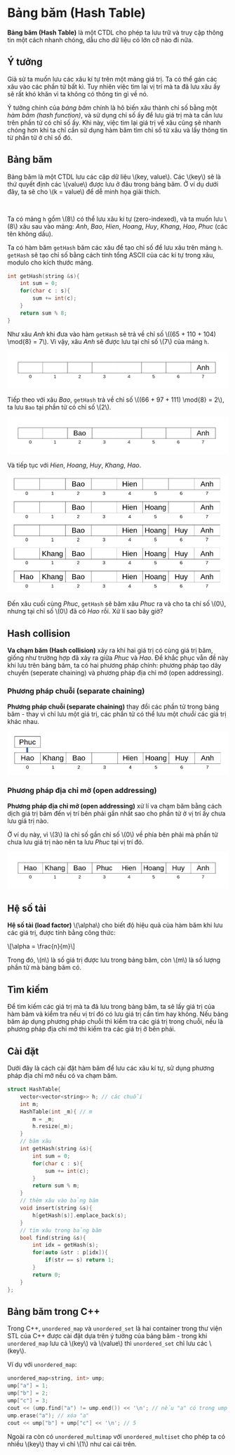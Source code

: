 # Bảng băm (Hash Table)

**Bảng băm (Hash Table)** là một CTDL cho phép ta lưu trữ và truy cập thông tin một cách nhanh chóng, dẫu cho dữ liệu có lớn cỡ nào đi nữa.

## Ý tưởng

Giả sử ta muốn lưu các xâu kí tự trên một mảng giá trị. Ta có thể gán các xâu vào các phần tử bất kì. Tuy nhiên việc tìm lại vị trí mà ta đã lưu xâu ấy sẽ rất khó khăn vì ta không có thông tin gì về nó.

Ý tưởng chính của *bảng băm* chính là hô biến xâu thành chỉ số bằng một *hàm băm (hash function)*, và sử dụng chỉ số ấy để lưu giá trị mà ta cần lưu trên phần tử có chỉ số ấy. Khi này, việc tìm lại giá trị về xâu cũng sẽ nhanh chóng hơn khi ta chỉ cần sử dụng hàm băm tìm chỉ số từ xâu và lấy thông tin từ phần tử ở chỉ số đó.

## Bảng băm

Bảng băm là một CTDL lưu các cặp dữ liệu \\(key, value\\). Các \\(key\\) sẽ là thứ quyết định các \\(value\\) được lưu ở đâu trong bảng băm. Ở ví dụ dưới đây, ta sẽ cho \\(k = value\\) để dễ minh họa giải thích.

<br>

Ta có mảng `h` gồm \\(8\\) có thể lưu xâu kí tự (zero-indexed), và ta muốn lưu \\(8\\) xâu sau vào mảng: *Anh*, *Bao*, *Hien*, *Hoang*, *Huy*, *Khang*, *Hao*, *Phuc* (các tên không dấu).

Ta có hàm băm `getHash` băm các xâu để tạo chỉ số để lưu xâu trên mảng `h`. `getHash` sẽ tạo chỉ số bằng cách tính tổng ASCII của các kí tự trong xâu, modulo cho kích thước mảng.

```C++
int getHash(string &s){
	int sum = 0;
	for(char c : s){
		sum += int(c);
	}
	return sum % 8;
}
```

Như xâu *Anh* khi đưa vào hàm `getHash` sẽ trả về chỉ số \\((65 + 110 + 104) \mod{8} = 7\\). Vì vậy, xâu *Anh* sẽ được lưu tại chỉ số \\(7\\) của mảng `h`.

<center>
<img src="../images/hash_table_anh_saved.png" alt="Lưu 'Anh' vào mảng h"/>
</center>

Tiếp theo với xâu *Bao*, `getHash` trả về chỉ số \\((66 + 97 + 111) \mod{8} = 2\\), ta lưu `Bao` tại phần tử có chỉ số \\(2\\).

<center>
<img src="../images/hash_table_bao_saved.png" alt="Lưu 'Bao' vào mảng h"/>
</center>

Và tiếp tục với *Hien*, *Hoang*, *Huy*, *Khang*, *Hao*.

<center>
<img src="../images/hash_table_hien_hoang_huy_khang_hao_saved.png" alt="Lưu 'Hien', 'Hoang', 'Huy', 'Khang', 'Hao* vào mảng h"/>
</center>

Đến xâu cuối cùng *Phuc*, `getHash` sẽ băm xâu *Phuc* ra và cho ta chí số \\(0\\), nhưng tại chỉ số \\(0\\) đã có *Hao* rồi. Xử lí sao bây giờ?

## Hash collision

**Va chạm băm (Hash collision)** xảy ra khi hai giá trị có cùng giá trị băm, giống như trường hợp đã xảy ra giữa *Phuc* và *Hao*. Để khắc phục vẫn đề này khi lưu trên bảng băm, ta có hai phương pháp chính: phương pháp tạo dây chuyền (seperate chaining) và phương pháp địa chỉ mở (open addressing).

### Phương pháp chuỗi (separate chaining)

**Phương pháp chuỗi (separate chaining)** thay đổi các phần tử trong bảng băm - thay vì chỉ lưu một giá trị, các phần tử có thể lưu một *chuỗi* các giá trị khác nhau.

<center>
<img src="../images/hash_table_phuc_saved_seperate_chaining.png" alt="Lưu 'Phuc' vào mảng h"/>
</center>


### Phương pháp địa chỉ mở (open addressing)

**Phương pháp địa chỉ mở (open addressing)** xử lí va chạm băm bằng cách dịch giá trị băm đến vị trí bên phải gần nhất sao cho phần tử ở vị trí ấy chưa lưu giá trị nào. 

Ở ví dụ này, vì \\(3\\) là chỉ số gần chỉ số \\(0\\) về phía bên phải mà phần tử chưa lưu giá trị nào nên ta lưu *Phuc* tại vị trí đó.

<center>
<img src="../images/hash_table_phuc_saved_open_addressing.png" alt="Lưu 'Phuc' vào mảng h"/>
</center>

## Hệ số tải

**Hệ số tải (load factor)** \\(\alpha\\) cho biết độ hiệu quả của hàm băm khi lưu các giá trị, được tính bằng công thức:

\\[\alpha = \frac{n}{m}\\]

Trong đó, \\(n\\) là số giá trị được lưu trong bảng băm, còn \\(m\\) là số lượng phần tử mà bảng băm có.

## Tìm kiếm

Để tìm kiếm các giá trị mà ta đã lưu trong bảng băm, ta sẽ lấy giá trị của hàm băm và kiểm tra nếu vị trí đó có lưu giá trị cần tìm hay không. Nếu bảng băm áp dụng phương pháp chuỗi thì kiểm tra các giá trị trong chuỗi, nếu là phương pháp địa chỉ mở thì kiểm tra các giá trị ở bên phái. 

## Cài đặt

Dưới đây là cách cài đặt hàm băm để lưu các xâu kí tự, sử dụng phương pháp địa chỉ mở nếu có va chạm băm.

```C++
struct HashTable{
	vector<vector<string>> h; // các chuỗi
	int m;
	HashTable(int _m){ // m
		m = _m;
		h.resize(_m);
	}
	// băm xâu
	int getHash(string &s){
		int sum = 0;
		for(char c : s){
			sum += int(c);
		}
		return sum % m;
	}
	// thêm xâu vào bảng băm
	void insert(string &s){
		h[getHash(s)].emplace_back(s);
	}
	// tìm xâu trong bảng băm
	bool find(string &s){
		int idx = getHash(s);
		for(auto &str : p[idx]){
			if(str == s) return 1;
		}
		return 0;
	}
};
```

## Bảng băm trong C++

Trong C++, `unordered_map` và `unordered_set` là hai container trong thư viện STL của C++ được cài đặt dựa trên ý tưởng của bảng băm - trong khi `unordered_map` lưu cả \\(key\\) và \\(value\\) thì `unordered_set` chỉ lưu các \\(key\\). 

Ví dụ với `unordered_map`:

```C++
unordered_map<string, int> ump;
ump["a"] = 1;
ump["b"] = 2;
ump["c"] = 3;
cout << (ump.find("a") != ump.end()) << '\n'; // nếu "a" có trong ump -> 1
ump.erase("a"); // xóa "a"
cout << ump["b"] + ump["c"] << '\n'; // 5
```

Ngoài ra còn có `unordered_multimap` với `unordered_multiset` cho phép ta có nhiều \\(key\\) thay vì chỉ \\(1\\) như cai cái trên.